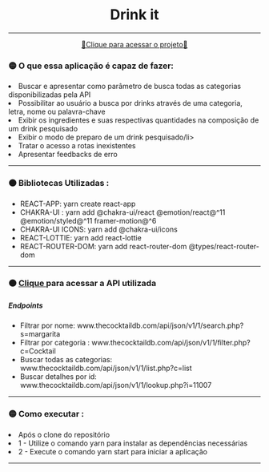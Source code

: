 <div align="center">
  <h1>Drink it</h1>
</div>
<hr/>
<div align="center">
  <a href="https://drink-it.vercel.app/" >
   🔴Clique para acessar o projeto🔴
  </a>
</div>
<h3>🟡 O que essa aplicação é capaz de fazer: </h3>
<li>Buscar e apresentar como parâmetro de busca todas as categorias disponibilizadas pela API</li>
<li> Possibilitar ao usuário a busca por drinks através de uma categoria, letra, nome ou palavra-chave</li>
<li> Exibir os ingredientes e suas respectivas quantidades na composição de um drink pesquisado </li>
<li> Exibir o modo de preparo de um drink pesquisado/li>
<li> Tratar o acesso a rotas inexistentes</li>
<li> Apresentar feedbacks de erro </li>
<hr/>
<h3>🟠 Bibliotecas Utilizadas : </h3>
<ul>
  <li>REACT-APP: yarn create react-app</li>
  <li>CHAKRA-UI : yarn add @chakra-ui/react @emotion/react@^11 @emotion/styled@^11 framer-motion@^6</li>
  <li>CHAKRA-UI ICONS: yarn add @chakra-ui/icons</li>
  <li>REACT-LOTTIE: yarn add react-lottie</li>
  <li>REACT-ROUTER-DOM: yarn add react-router-dom @types/react-router-dom</li>
</ul>
<hr/>
<h3>🟠 <a href="https://www.thecocktaildb.com/api.php">Clique </a> para acessar a API utilizada </h3>
<h5>Endpoints</h5>
<ul>
  <li>Filtrar por nome: www.thecocktaildb.com/api/json/v1/1/search.php?s=margarita</li>
  <li>Filtrar por categoria : www.thecocktaildb.com/api/json/v1/1/filter.php?c=Cocktail</li>
  <li>Buscar todas as categorias: www.thecocktaildb.com/api/json/v1/1/list.php?c=list</li>
  <li>Buscar detalhes por id: www.thecocktaildb.com/api/json/v1/1/lookup.php?i=11007</li>
</ul>
<hr/>
<h3>🟡 Como executar : </h3>
<li> Após o clone do repositório</li>
<li> 1 - Utilize o comando yarn para instalar as dependências necessárias</li>
<li> 2 - Execute o comando yarn start para iniciar a aplicação </li>
<hr/>
